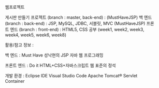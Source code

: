 웹프로젝트 


게시판 만들기 프로젝트 (branch : master, back-end) : (MustHaveJSP)
백 엔드 (branch : back-end) : JSP, MySQL, JDBC, 서블릿, MVC (MustHaveJSP)
프론트 엔드 (branch : front-end) : HTML5, CSS 공부 (week1, week2, week3, week4, week5, week6, week8)

활용/참고 정보 :

백 엔드 : Must Have 성낙현의 JSP 자바 웹 프로그래밍

프론트 엔드 : Do it HTML+CSS+자바스크립트 웹 표준의 정석

개발 환경 :
Eclipse IDE
Visual Studio Code
Apache Tomcat® Servlet Container
